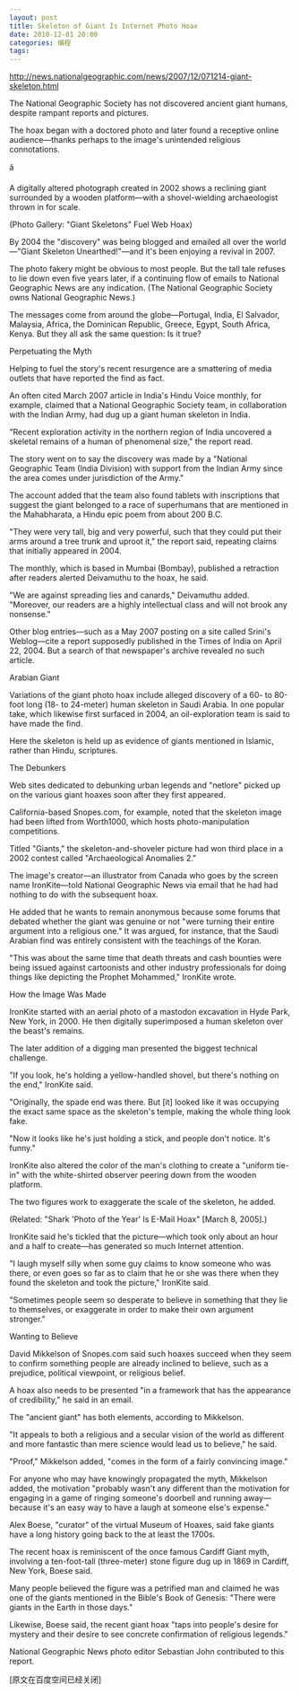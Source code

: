 ```yaml
---
layout: post
title: Skeleton of Giant Is Internet Photo Hoax
date: 2010-12-01 20:00
categories: 编程
tags: 
---
```



‍http://news.nationalgeographic.com/news/2007/12/071214-giant-skeleton.html



‍The National Geographic Society has not discovered ancient giant humans, despite rampant reports and pictures.

<!-- more -->



The hoax began with a doctored photo and later found a receptive online audience—thanks perhaps to the image's unintended religious connotations.

â



A digitally altered photograph created in 2002 shows a reclining giant surrounded by a wooden platform—with a shovel-wielding archaeologist thrown in for scale.

(Photo Gallery: "Giant Skeletons" Fuel Web Hoax)

By 2004 the "discovery" was being blogged and emailed all over the world—"Giant Skeleton Unearthed!"—and it's been enjoying a revival in 2007.

The photo fakery might be obvious to most people. But the tall tale refuses to lie down even five years later, if a continuing flow of emails to National Geographic News are any indication. (The National Geographic Society owns National Geographic News.)

The messages come from around the globe—Portugal, India, El Salvador, Malaysia, Africa, the Dominican Republic, Greece, Egypt, South Africa, Kenya. But they all ask the same question: Is it true?

Perpetuating the Myth

Helping to fuel the story's recent resurgence are a smattering of media outlets that have reported the find as fact.

An often cited March 2007 article in India's Hindu Voice monthly, for example, claimed that a National Geographic Society team, in collaboration with the Indian Army, had dug up a giant human skeleton in India.

"Recent exploration activity in the northern region of India uncovered a skeletal remains of a human of phenomenal size," the report read.

The story went on to say the discovery was made by a "National Geographic Team (India Division) with support from the Indian Army since the area comes under jurisdiction of the Army."

The account added that the team also found tablets with inscriptions that suggest the giant belonged to a race of superhumans that are mentioned in the Mahabharata, a Hindu epic poem from about 200 B.C.

"They were very tall, big and very powerful, such that they could put their arms around a tree trunk and uproot it," the report said, repeating claims that initially appeared in 2004.

The monthly, which is based in Mumbai (Bombay), published a retraction after readers alerted Deivamuthu to the hoax, he said.

"We are against spreading lies and canards," Deivamuthu added. "Moreover, our readers are a highly intellectual class and will not brook any nonsense."

Other blog entries—such as a May 2007 posting on a site called Srini's Weblog—cite a report supposedly published in the Times of India on April 22, 2004. But a search of that newspaper's archive revealed no such article.

Arabian Giant

Variations of the giant photo hoax include alleged discovery of a 60- to 80-foot long (18- to 24-meter) human skeleton in Saudi Arabia. In one popular take, which likewise first surfaced in 2004, an oil-exploration team is said to have made the find.

Here the skeleton is held up as evidence of giants mentioned in Islamic, rather than Hindu, scriptures.

The Debunkers

Web sites dedicated to debunking urban legends and "netlore" picked up on the various giant hoaxes soon after they first appeared.

California-based Snopes.com, for example, noted that the skeleton image had been lifted from Worth1000, which hosts photo-manipulation competitions.

Titled "Giants," the skeleton-and-shoveler picture had won third place in a 2002 contest called "Archaeological Anomalies 2."

The image's creator—an illustrator from Canada who goes by the screen name IronKite—told National Geographic News via email that he had had nothing to do with the subsequent hoax.

He added that he wants to remain anonymous because some forums that debated whether the giant was genuine or not "were turning their entire argument into a religious one." It was argued, for instance, that the Saudi Arabian find was entirely consistent with the teachings of the Koran.

"This was about the same time that death threats and cash bounties were being issued against cartoonists and other industry professionals for doing things like depicting the Prophet Mohammed," IronKite wrote.

How the Image Was Made

IronKite started with an aerial photo of a mastodon excavation in Hyde Park, New York, in 2000. He then digitally superimposed a human skeleton over the beast's remains.

The later addition of a digging man presented the biggest technical challenge.

"If you look, he's holding a yellow-handled shovel, but there's nothing on the end," IronKite said.

"Originally, the spade end was there. But [it] looked like it was occupying the exact same space as the skeleton's temple, making the whole thing look fake.

"Now it looks like he's just holding a stick, and people don't notice. It's funny."

IronKite also altered the color of the man's clothing to create a "uniform tie-in" with the white-shirted observer peering down from the wooden platform.

The two figures work to exaggerate the scale of the skeleton, he added.

(Related: "Shark 'Photo of the Year' Is E-Mail Hoax" [March 8, 2005].)

IronKite said he's tickled that the picture—which took only about an hour and a half to create—has generated so much Internet attention.

"I laugh myself silly when some guy claims to know someone who was there, or even goes so far as to claim that he or she was there when they found the skeleton and took the picture," IronKite said.

"Sometimes people seem so desperate to believe in something that they lie to themselves, or exaggerate in order to make their own argument stronger."

Wanting to Believe

David Mikkelson of Snopes.com said such hoaxes succeed when they seem to confirm something people are already inclined to believe, such as a prejudice, political viewpoint, or religious belief.

A hoax also needs to be presented "in a framework that has the appearance of credibility," he said in an email.

The "ancient giant" has both elements, according to Mikkelson.

"It appeals to both a religious and a secular vision of the world as different and more fantastic than mere science would lead us to believe," he said.

"Proof," Mikkelson added, "comes in the form of a fairly convincing image."

For anyone who may have knowingly propagated the myth, Mikkelson added, the motivation "probably wasn't any different than the motivation for engaging in a game of ringing someone's doorbell and running away—because it's an easy way to have a laugh at someone else's expense."

Alex Boese, "curator" of the virtual Museum of Hoaxes, said fake giants have a long history going back to the at least the 1700s.

The recent hoax is reminiscent of the once famous Cardiff Giant myth, involving a ten-foot-tall (three-meter) stone figure dug up in 1869 in Cardiff, New York, Boese said.

Many people believed the figure was a petrified man and claimed he was one of the giants mentioned in the Bible's Book of Genesis: "There were giants in the Earth in those days."

Likewise, Boese said, the recent giant hoax "taps into people's desire for mystery and their desire to see concrete confirmation of religious legends."

National Geographic News photo editor Sebastian John contributed to this report.



[原文在百度空间已经关闭]

